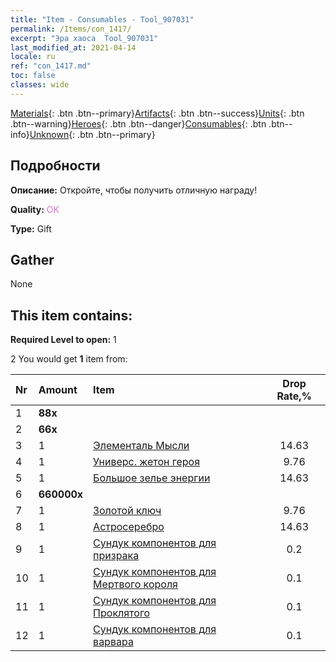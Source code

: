 ```yaml
---
title: "Item - Consumables - Tool_907031"
permalink: /Items/con_1417/
excerpt: "Эра хаоса  Tool_907031"
last_modified_at: 2021-04-14
locale: ru
ref: "con_1417.md"
toc: false
classes: wide
---
```

 [Materials](/ru/Items/){: .btn .btn--primary}[Artifacts](/ru/Items/Artifacts/){: .btn .btn--success}[Units](/ru/Items/Units/){: .btn .btn--warning}[Heroes](/ru/Items/Heroes/){: .btn .btn--danger}[Consumables](/ru/Items/Consumables/){: .btn .btn--info}[Unknown](/ru/Items/Unknown/){: .btn .btn--primary}

## Подробности
 **Описание:** Откройте, чтобы получить отличную награду!

 **Quality:** <span style="color: #DA70D6">OK</span>

 **Type:** Gift

## Gather

  None

## This item contains:

 **Required Level to open:** 1

 2 You would get **1** item  from:

  | Nr | Amount |     Item    | Drop Rate,% |
  |:---|:-------|:------------|:---------:|
  | 1 |  **88x** | <i class="fas fa-gem"/> |  | 11.71 | 
  | 2 |  **66x** | <i class="fas fa-gem"/> |  | 14.63 | 
  | 3 | 1 | [Элементаль Мысли](/ru/Items/unt_267/) | 14.63 | 
  | 4 | 1 | [Универс. жетон героя](/ru/Items/her_358/) | 9.76 | 
  | 5 | 1 | [Большое зелье энергии](/ru/Items/con_706/) | 14.63 | 
  | 6 |  **660000x** | <i class="fas fa-coins"/> |  | 9.76 | 
  | 7 | 1 | [Золотой ключ](/ru/Items/con_783/) | 9.76 | 
  | 8 | 1 | [Астросеребро](/ru/Items/con_969/) | 14.63 | 
  | 9 | 1 | [Сундук компонентов для призрака](/ru/Items/con_1339/) | 0.2 | 
  | 10 | 1 | [Сундук компонентов для Мертвого короля](/ru/Items/con_1340/) | 0.1 | 
  | 11 | 1 | [Сундук компонентов для Проклятого](/ru/Items/con_1341/) | 0.1 | 
  | 12 | 1 | [Сундук компонентов для варвара](/ru/Items/con_1342/) | 0.1 | 
